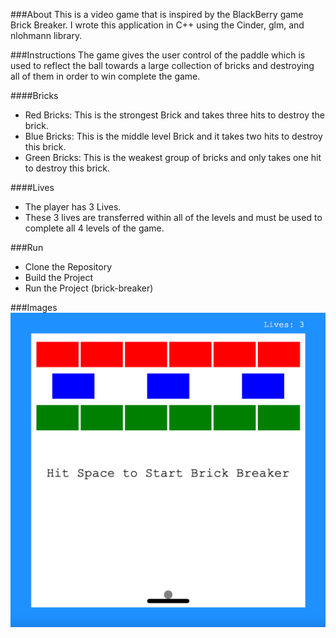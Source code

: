###About
This is a video game that is inspired by the BlackBerry game Brick Breaker. I wrote this application in C++ using the Cinder, glm, and nlohmann library.

###Instructions
The game gives the user control of the paddle which is used to reflect the ball towards a large collection of bricks and destroying all of them in order to win complete the game.

####Bricks
* Red Bricks: This is the strongest Brick and takes three hits to destroy the brick.
* Blue Bricks: This is the middle level Brick and it takes two hits to destroy this brick. 
* Green Bricks: This is the weakest group of bricks and only takes one hit to destroy this brick. 

####Lives
* The player has 3 Lives.
* These 3 lives are transferred within all of the levels and must be used to complete all 4 levels of the game. 

###Run
* Clone the Repository
* Build the Project
* Run the Project (brick-breaker)

###Images
![BrickBreaker#1](misc/BrickBreaker1.png)